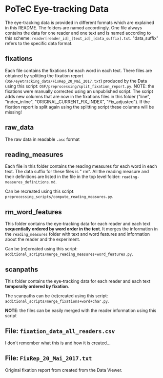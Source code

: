 # PoTeC Eye-tracking Data

The eye-tracking data is provided in different formats which are explained in this README. The folders are named
accordingly.
One file always contains the data for one reader and one text and is named according to this scheme:
`reader[reader_id]_[text_id]_[data_suffix].txt`.
"data_suffix" refers to the specific data format.

## fixations

Each file contains the fixations for each word in each text.
There files are obtained by splitting the fixation report (`OSF/eyetracking_data/FixRep_20_Mai_2017.txt`) produced 
by the Data  using this script: `OSF/preprocessing/split_fixation_report.py`. NOTE: the fixations were 
manually corrected using an unpublished script. The script adds new columns that are now 
in the fixations files in this folder ("line", "index_inline", "ORIGINAL_CURRENT_FIX_INDEX", "Fix_adjusted"). 
If the fixation report is split again using the splitting script these columns 
will be missing!

## raw_data
The raw data in readable ``.asc`` format

## reading_measures

Each file in this folder contains the reading measures for each word in each text. The data suffix for these files is "
rm". All the reading measure and their definitions are listed in the file in the top level folder: `reading-measures_definitions.md`.

Can be recreated using this script: ``preprocessing_scripts/compute_reading_measures.py``.

## rm_word_features

This folder contains the eye-tracking data for each reader and each text **sequentially ordered by word order in the
text**.
It merges the information in the `reading_measures` folder with text and word features and information about the reader and
the experiment.

Can be (re)created using this script: ``additional_scripts/merge_reading_measures+word_features.py``.

## scanpaths

This folder contains the eye-tracking data for each reader and each text **temporally ordered by fixation**.

The scanpaths can be (re)created using this script: ``additional_scripts/merge_fixations+word+char.py``.


**NOTE**: the files can be easily merged with the reader information using this script 


## File: ``fixation_data_all_readers.csv``
I don't remember what this is and how it is created...

## File: ``FixRep_20_Mai_2017.txt``
Original fixation report from created from the Data Viewer.

